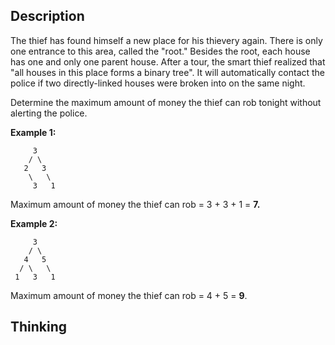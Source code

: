 ## **Description**

The thief has found himself a new place for his thievery again. There is only one entrance to this area, called the "root." Besides the root, each house has one and only one parent house. After a tour, the smart thief realized that "all houses in this place forms a binary tree". It will automatically contact the police if two directly-linked houses were broken into on the same night.

Determine the maximum amount of money the thief can rob tonight without alerting the police.

**Example 1:**

```
     3
    / \
   2   3
    \   \ 
     3   1
```

Maximum amount of money the thief can rob = 3 + 3 + 1 = **7.**

**Example 2:**

```
     3
    / \   
   4   5
  / \   \ 
 1   3   1
```

Maximum amount of money the thief can rob = 4 + 5 = **9**.

## Thinking



